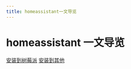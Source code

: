 ```yaml
---
title: homeassistant一文导览
---
```


# homeassistant 一文导览

[安装到树莓派](https://www.home-assistant.io/installation/raspberrypi/#start-up-your-raspberry-pi)
[安装到其他](https://www.home-assistant.io/installation/)

